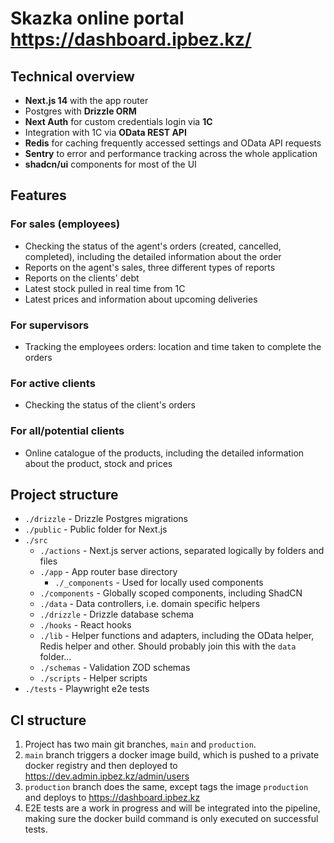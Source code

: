 # Skazka online portal https://dashboard.ipbez.kz/

## Technical overview

* **Next.js 14** with the app router
* Postgres with **Drizzle ORM**
* **Next Auth** for custom credentials login via **1C**
* Integration with 1C via **OData REST API**
* **Redis** for caching frequently accessed settings and OData API requests
* **Sentry** to error and performance tracking across the whole application
* **shadcn/ui** components for most of the UI

## Features

### For sales (employees)

* Checking the status of the agent's orders (created, cancelled, completed), including the detailed information about the order
* Reports on the agent's sales, three different types of reports
* Reports on the clients' debt
* Latest stock pulled in real time from 1C
* Latest prices and information about upcoming deliveries

### For supervisors

* Tracking the employees orders: location and time taken to complete the orders

### For active clients

* Checking the status of the client's orders

### For all/potential clients

* Online catalogue of the products, including the detailed information about the product, stock and prices


## Project structure

* `./drizzle` - Drizzle Postgres migrations
* `./public` - Public folder for Next.js
* `./src`
  * `./actions` - Next.js server actions, separated logically by folders and files
  * `./app` - App router base directory
    * `./_components` - Used for locally used components
  * `./components` - Globally scoped components, including ShadCN
  * `./data` - Data controllers, i.e. domain specific helpers
  * `./drizzle` - Drizzle database schema
  * `./hooks` - React hooks
  * `./lib` - Helper functions and adapters, including the OData helper, Redis helper and other. Should probably join this with the `data` folder...
  * `./schemas` - Validation ZOD schemas 
  * `./scripts` - Helper scripts
* `./tests` - Playwright e2e tests


## CI structure

1. Project has two main git branches, `main` and `production`.
2. `main` branch triggers a docker image build, which is pushed to a private docker registry and then deployed to https://dev.admin.ipbez.kz/admin/users
3. `production` branch does the same, except tags the image `production` and deploys to https://dashboard.ipbez.kz
4. E2E tests are a work in progress and will be integrated into the pipeline, making sure the docker build command is only executed on successful tests.
